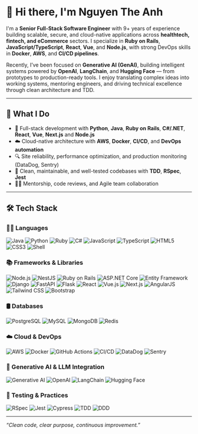 # 👋 Hi there, I'm Nguyen The Anh

I'm a **Senior Full-Stack Software Engineer** with 9+ years of experience building scalable, secure, and cloud-native applications across **healthtech, fintech, and eCommerce** sectors. I specialize in **Ruby on Rails**, **JavaScript/TypeScript**, **React**, **Vue**, and **Node.js**, with strong DevOps skills in **Docker**, **AWS**, and **CI/CD pipelines**.

Recently, I’ve been focused on **Generative AI (GenAI)**, building intelligent systems powered by **OpenAI**, **LangChain**, and **Hugging Face** — from prototypes to production-ready tools. I enjoy translating complex ideas into working systems, mentoring engineers, and driving technical excellence through clean architecture and TDD.

---

## 💼 What I Do

- 🔧 Full-stack development with **Python**, **Java**, **Ruby on Rails**, **C#/.NET**, **React**, **Vue**, **Next.js** and **Node.js**
- ☁️ Cloud-native architecture with **AWS**, **Docker**, **CI/CD**, and **DevOps automation**
- 🔍 Site reliability, performance optimization, and production monitoring (DataDog, Sentry)
- 🧪 Clean, maintainable, and well-tested codebases with **TDD**, **RSpec**, **Jest**
- 👨‍🏫 Mentorship, code reviews, and Agile team collaboration

---

## 🛠️ Tech Stack

### 👨‍💻 Languages
![Java](https://img.shields.io/badge/Java-ED8B00?style=flat&logo=java&logoColor=white)
![Python](https://img.shields.io/badge/Python-3776AB?style=flat&logo=python&logoColor=white)
![Ruby](https://img.shields.io/badge/-Ruby-CC342D?style=flat&logo=ruby&logoColor=white)
![C#](https://img.shields.io/badge/C%23-239120?style=flat&logo=c-sharp&logoColor=white)
![JavaScript](https://img.shields.io/badge/-JavaScript-F7DF1E?style=flat&logo=javascript&logoColor=black)
![TypeScript](https://img.shields.io/badge/-TypeScript-3178C6?style=flat&logo=typescript&logoColor=white)
![HTML5](https://img.shields.io/badge/-HTML5-E34F26?style=flat&logo=html5&logoColor=white)
![CSS3](https://img.shields.io/badge/-CSS3-1572B6?style=flat&logo=css3&logoColor=white)
![Shell](https://img.shields.io/badge/-Shell-4EAA25?style=flat&logo=gnu-bash&logoColor=white)

### 📚 Frameworks & Libraries
![Node.js](https://img.shields.io/badge/Node.js-339933?style=flat&logo=nodedotjs&logoColor=white)
![NestJS](https://img.shields.io/badge/NestJS-E0234E?style=flat&logo=nestjs&logoColor=white)
![Ruby on Rails](https://img.shields.io/badge/-Rails-CC0000?style=flat&logo=ruby-on-rails&logoColor=white)
![ASP.NET Core](https://img.shields.io/badge/ASP.NET_Core-512BD4?style=flat&logo=dotnet&logoColor=white)
![Entity Framework](https://img.shields.io/badge/Entity_Framework-68217A?style=flat&logo=.net&logoColor=white)
![Django](https://img.shields.io/badge/Django-092E20?style=flat&logo=django&logoColor=white)
![FastAPI](https://img.shields.io/badge/FastAPI-009688?style=flat&logo=fastapi&logoColor=white)
![Flask](https://img.shields.io/badge/Flask-000000?style=flat&logo=flask&logoColor=white)
![React](https://img.shields.io/badge/-React-61DAFB?style=flat&logo=react&logoColor=black)
![Vue.js](https://img.shields.io/badge/-Vue.js-4FC08D?style=flat&logo=vue.js&logoColor=white)
![Next.js](https://img.shields.io/badge/-Next.js-000000?style=flat&logo=next.js&logoColor=white)
![AngularJS](https://img.shields.io/badge/-AngularJS-E23237?style=flat&logo=angularjs&logoColor=white)
![Tailwind CSS](https://img.shields.io/badge/-Tailwind%20CSS-38B2AC?style=flat&logo=tailwind-css&logoColor=white)
![Bootstrap](https://img.shields.io/badge/-Bootstrap-7952B3?style=flat&logo=bootstrap&logoColor=white)

### 🛢️ Databases
![PostgreSQL](https://img.shields.io/badge/-PostgreSQL-4169E1?style=flat&logo=postgresql&logoColor=white)
![MySQL](https://img.shields.io/badge/-MySQL-4479A1?style=flat&logo=mysql&logoColor=white)
![MongoDB](https://img.shields.io/badge/-MongoDB-47A248?style=flat&logo=mongodb&logoColor=white)
![Redis](https://img.shields.io/badge/-Redis-DC382D?style=flat&logo=redis&logoColor=white)

### ☁️ Cloud & DevOps
![AWS](https://img.shields.io/badge/-AWS-232F3E?style=flat&logo=amazon-aws&logoColor=white)
![Docker](https://img.shields.io/badge/-Docker-2496ED?style=flat&logo=docker&logoColor=white)
![GitHub Actions](https://img.shields.io/badge/-GitHub%20Actions-2088FF?style=flat&logo=github-actions&logoColor=white)
![CI/CD](https://img.shields.io/badge/-CI/CD-0A0A0A?style=flat&logo=git&logoColor=white)
![DataDog](https://img.shields.io/badge/-Datadog-632CA6?style=flat&logo=datadog&logoColor=white)
![Sentry](https://img.shields.io/badge/-Sentry-362D59?style=flat&logo=sentry&logoColor=white)

### 🧠 Generative AI & LLM Integration
![Generative AI](https://img.shields.io/badge/Generative_AI-%2300B4D8?style=flat&logo=openai&logoColor=white)
![OpenAI](https://img.shields.io/badge/OpenAI-412991?style=flat&logo=openai&logoColor=white)
![LangChain](https://img.shields.io/badge/LangChain-000000?style=flat&logo=python&logoColor=white)
![Hugging Face](https://img.shields.io/badge/HuggingFace-FFD21F?style=flat&logo=huggingface&logoColor=black)

### 🧪 Testing & Practices
![RSpec](https://img.shields.io/badge/-RSpec-CC342D?style=flat&logo=ruby&logoColor=white)
![Jest](https://img.shields.io/badge/-Jest-C21325?style=flat&logo=jest&logoColor=white)
![Cypress](https://img.shields.io/badge/-Cypress-17202C?style=flat&logo=cypress&logoColor=white)
![TDD](https://img.shields.io/badge/-TDD-4CAF50?style=flat)
![DDD](https://img.shields.io/badge/-DDD-2196F3?style=flat)

---

_“Clean code, clear purpose, continuous improvement.”_
